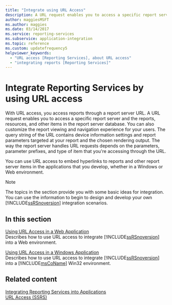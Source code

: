 ```yaml
---
title: "Integrate using URL Access"
description: A URL request enables you to access a specific report server and the reports, resources, and other items in the report server database.
author: maggiesMSFT
ms.author: maggies
ms.date: 03/14/2017
ms.service: reporting-services
ms.subservice: application-integration
ms.topic: reference
ms.custom: updatefrequency5
helpviewer_keywords:
  - "URL access [Reporting Services], about URL access"
  - "integrating reports [Reporting Services]"
---
```

# Integrate Reporting Services by using URL access
  With URL access, you access reports through a report server URL. A URL request enables you to access a specific report server and the reports, resources, and other items in the report server database. You can also customize the report viewing and navigation experience for your users. The query string of the URL contains device information settings and report parameters targeted at your report and the chosen rendering output. The way the report server handles URL requests depends on the parameters, parameter prefixes, and type of item that you're accessing through the URL.  
  
 You can use URL access to embed hyperlinks to reports and other report server items in the applications that you develop, whether in a Windows or Web environment.  
  
> [!NOTE]  
>  The topics in the section provide you with some basic ideas for integration. You can use the information to begin to design and develop your own [!INCLUDE[ssRSnoversion](../../includes/ssrsnoversion-md.md)] integration scenarios.  
  
## In this section  
 [Using URL Access in a Web Application](../../reporting-services/application-integration/integrating-reporting-services-using-url-access-web-application.md)  
 Describes how to use URL access to integrate [!INCLUDE[ssRSnoversion](../../includes/ssrsnoversion-md.md)] into a Web environment.  
  
 [Using URL Access in a Windows Application](../../reporting-services/application-integration/integrating-reporting-services-using-url-access-windows-application.md)  
 Describes how to use URL access to integrate [!INCLUDE[ssRSnoversion](../../includes/ssrsnoversion-md.md)] into a [!INCLUDE[msCoName](../../includes/msconame-md.md)] Win32 environment.  
  
## Related content  
 [Integrating Reporting Services into Applications](../../reporting-services/application-integration/integrating-reporting-services-into-applications.md)   
 [URL Access &#40;SSRS&#41;](../../reporting-services/url-access-ssrs.md)  
  
  
